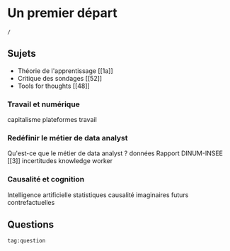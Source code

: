 # Un premier départ

```ActivityHistory
/
```

## Sujets

- Théorie de l'apprentissage [[1a]]
- Critique des sondages [[52]]
- Tools for thoughts [[48]]

### Travail et numérique

capitalisme
plateformes
travail

### Redéfinir le métier de data analyst

Qu'est-ce que le métier de data analyst ?
données
Rapport DINUM-INSEE [[3]]
incertitudes
knowledge worker

### Causalité et cognition

Intelligence artificielle
statistiques
causalité
imaginaires
futurs
contrefactuelles

## Questions

```query
tag:question
```
